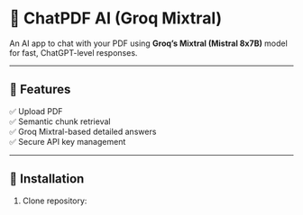 # 📄 ChatPDF AI (Groq Mixtral)

An AI app to chat with your PDF using **Groq’s Mixtral (Mistral 8x7B)** model for fast, ChatGPT-level responses.

---

## 🚀 Features

✅ Upload PDF  
✅ Semantic chunk retrieval  
✅ Groq Mixtral-based detailed answers  
✅ Secure API key management

---

## 🔧 Installation

1. Clone repository:
